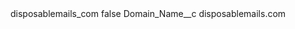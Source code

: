 <?xml version="1.0" encoding="UTF-8"?>
<CustomMetadata xmlns="http://soap.sforce.com/2006/04/metadata" xmlns:xsi="http://www.w3.org/2001/XMLSchema-instance" xmlns:xsd="http://www.w3.org/2001/XMLSchema">
    <label>disposablemails_com</label>
    <protected>false</protected>
    <values>
        <field>Domain_Name__c</field>
        <value xsi:type="xsd:string">disposablemails.com</value>
    </values>
</CustomMetadata>
